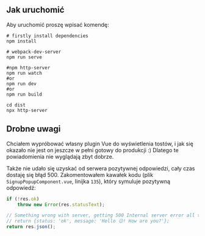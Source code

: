 ## Jak uruchomić
Aby uruchomić proszę wpisać komendę:
```shell
# firstly install dependencies
npm install

# webpack-dev-server
npm run serve

#npm http-server
npm run watch
#or
npm run dev
#or
npm run build

cd dist
npx http-server
```

## Drobne uwagi
Chciałem wypróbować własny plugin Vue do wyświetlenia tostów, i jak się okazało nie jest on jeszcze w pełni gotowy do produkcji :)
Dlatego te powiadomienia nie wyglądają zbyt dobrze.

Także nie udało się uzyskać od serwera pozytywnej odpowiedzi, cały czas dostaję się błąd 500. Zakomentowałem kawałek kodu (plik `SignupPopupComponent.vue`, linijka `135`), który symuluje pozytywną odpowiedź:
```javascript
if (!res.ok)
    throw new Error(res.statusText);

// Something wrong with server, getting 500 Internal server error all the time :/
// return {status: 'ok', message: 'Hello 😉! How are you?'};
return res.json();
```


